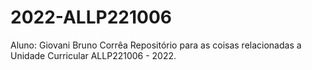 # 2022-ALLP221006
Aluno: Giovani Bruno Corrêa
Repositório para as coisas relacionadas a Unidade Curricular ALLP221006 - 2022.
